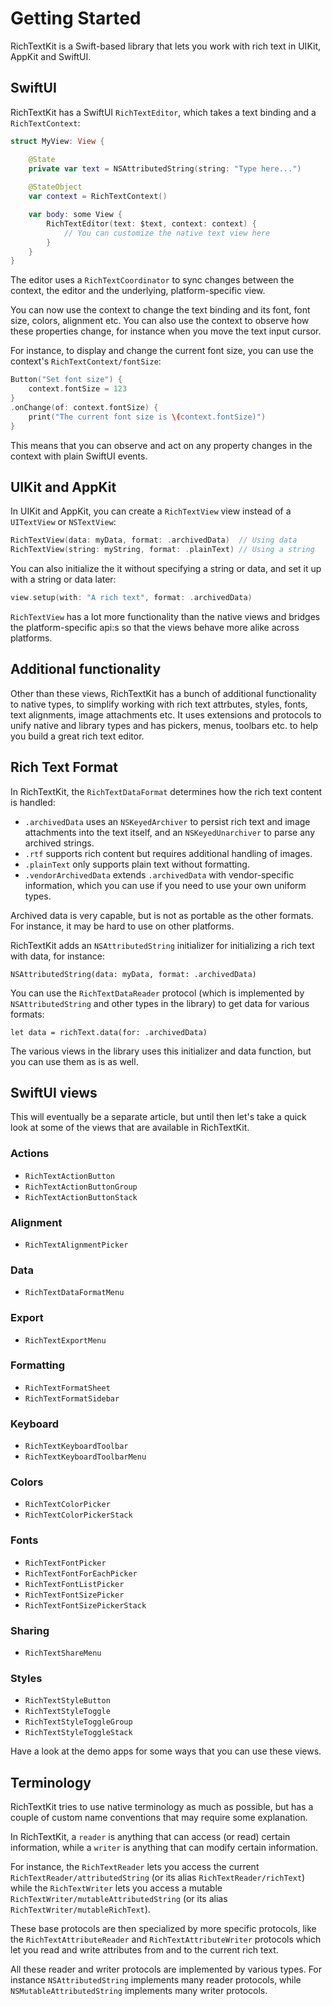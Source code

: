 # Getting Started

RichTextKit is a Swift-based library that lets you work with rich text in UIKit, AppKit and SwiftUI.



## SwiftUI

RichTextKit has a SwiftUI ``RichTextEditor``, which takes a text binding and a ``RichTextContext``:

```swift
struct MyView: View {

    @State
    private var text = NSAttributedString(string: "Type here...")
    
    @StateObject
    var context = RichTextContext()

    var body: some View {
        RichTextEditor(text: $text, context: context) {
            // You can customize the native text view here
        }
    }
}
```

The editor uses a ``RichTextCoordinator`` to sync changes between the context, the editor and the underlying, platform-specific view. 

You can now use the context to change the text binding and its font, font size, colors, alignment etc. You can also use the context to observe how these properties change, for instance when you move the text input cursor.

For instance, to display and change the current font size, you can use the context's ``RichTextContext/fontSize``:

```swift
Button("Set font size") {
    context.fontSize = 123
}
.onChange(of: context.fontSize) {
    print("The current font size is \(context.fontSize)")
}
```

This means that you can observe and act on any property changes in the context with plain SwiftUI events.



## UIKit and AppKit

In UIKit and AppKit, you can create a ``RichTextView`` view instead of a `UITextView` or `NSTextView`:

```swift
RichTextView(data: myData, format: .archivedData)  // Using data
RichTextView(string: myString, format: .plainText) // Using a string
```

You can also initialize the it without specifying a string or data, and set it up with a string or data later:

```swift
view.setup(with: "A rich text", format: .archivedData)
```

`RichTextView` has a lot more functionality than the native views and bridges the platform-specific api:s so that the views behave more alike across platforms.



## Additional functionality

Other than these views, RichTextKit has a bunch of additional functionality to native types, to simplify working with rich text attrbutes, styles, fonts, text alignments, image attachments etc. It uses extensions and protocols to unify native and library types and has pickers, menus, toolbars etc. to help you build a great rich text editor. 



## Rich Text Format

In RichTextKit, the ``RichTextDataFormat`` determines how the rich text content is handled:

* `.archivedData` uses an `NSKeyedArchiver` to persist rich text and image attachments into the text itself, and an `NSKeyedUnarchiver` to parse any archived strings.
* `.rtf` supports rich content but requires additional handling of images.
* `.plainText` only supports plain text without formatting.
* `.vendorArchivedData` extends `.archivedData` with vendor-specific information, which you can use if you need to use your own uniform types.

Archived data is very capable, but is not as portable as the other formats. For instance, it may be hard to use on other platforms.

RichTextKit adds an `NSAttributedString` initializer for initializing a rich text with data, for instance:

```
NSAttributedString(data: myData, format: .archivedData)
```

You can use the ``RichTextDataReader`` protocol (which is implemented by `NSAttributedString` and other types in the library) to get data for various formats:

```
let data = richText.data(for: .archivedData)
```

The various views in the library uses this initializer and data function, but you can use them as is as well.



## SwiftUI views

This will eventually be a separate article, but until then let's take a quick look at some of the views that are available in RichTextKit.

### Actions

* ``RichTextActionButton``
* ``RichTextActionButtonGroup``
* ``RichTextActionButtonStack``

### Alignment

* ``RichTextAlignmentPicker``

### Data

* ``RichTextDataFormatMenu``

### Export

* ``RichTextExportMenu``

### Formatting

* ``RichTextFormatSheet``
* ``RichTextFormatSidebar``

### Keyboard

* ``RichTextKeyboardToolbar``
* ``RichTextKeyboardToolbarMenu``

### Colors

* ``RichTextColorPicker`` 
* ``RichTextColorPickerStack``

### Fonts

* ``RichTextFontPicker``
* ``RichTextFontForEachPicker``
* ``RichTextFontListPicker``
* ``RichTextFontSizePicker``
* ``RichTextFontSizePickerStack``

### Sharing

* ``RichTextShareMenu``

### Styles

* ``RichTextStyleButton``
* ``RichTextStyleToggle``
* ``RichTextStyleToggleGroup``
* ``RichTextStyleToggleStack``

Have a look at the demo apps for some ways that you can use these views.  



## Terminology

RichTextKit tries to use native terminology as much as possible, but has a couple of custom name conventions that may require some explanation.

In RichTextKit, a `reader` is anything that can access (or read) certain information, while a `writer` is anything that can modify certain information.

For instance, the ``RichTextReader`` lets you access the current ``RichTextReader/attributedString`` (or its alias ``RichTextReader/richText``) while the ``RichTextWriter`` lets you access a mutable ``RichTextWriter/mutableAttributedString`` (or its alias ``RichTextWriter/mutableRichText``).

These base protocols are then specialized by more specific protocols, like the ``RichTextAttributeReader`` and ``RichTextAttributeWriter`` protocols which let you read and write attributes from and to the current rich text.

All these reader and writer protocols are implemented by various types. For instance `NSAttributedString` implements many reader protocols, while `NSMutableAttributedString` implements many writer protocols.
